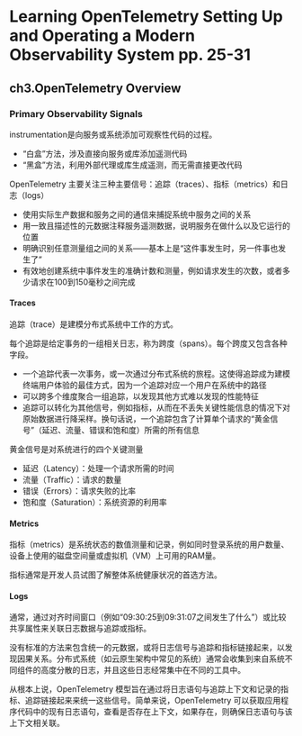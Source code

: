 # Learning OpenTelemetry Setting Up and Operating a Modern Observability System pp. 25-31

## ch3.OpenTelemetry Overview

### Primary Observability Signals

instrumentation是向服务或系统添加可观察性代码的过程。

- “白盒”方法，涉及直接向服务或库添加遥测代码
- “黑盒”方法，利用外部代理或库生成遥测，而无需直接更改代码

OpenTelemetry 主要关注三种主要信号：追踪（traces）、指标（metrics）和日志（logs）

- 使用实际生产数据和服务之间的通信来捕捉系统中服务之间的关系
- 用一致且描述性的元数据注释服务遥测数据，说明服务在做什么以及它运行的位置
- 明确识别任意测量组之间的关系——基本上是“这件事发生时，另一件事也发生了”
- 有效地创建系统中事件发生的准确计数和测量，例如请求发生的次数，或者多少请求在100到150毫秒之间完成

#### Traces

追踪（trace）是建模分布式系统中工作的方式。

每个追踪是给定事务的一组相关日志，称为跨度（spans）。每个跨度又包含各种字段。

- 一个追踪代表一次事务，或一次通过分布式系统的旅程。这使得追踪成为建模终端用户体验的最佳方式，因为一个追踪对应一个用户在系统中的路径
- 可以跨多个维度聚合一组追踪，以发现其他方式难以发现的性能特征
- 追踪可以转化为其他信号，例如指标，从而在不丢失关键性能信息的情况下对原始数据进行降采样。换句话说，一个追踪包含了计算单个请求的“黄金信号”（延迟、流量、错误和饱和度）所需的所有信息

黄金信号是对系统进行的四个关键测量

- 延迟（Latency）：处理一个请求所需的时间
- 流量（Traffic）：请求的数量
- 错误（Errors）：请求失败的比率
- 饱和度（Saturation）：系统资源的利用率

#### Metrics

指标（metrics）是系统状态的数值测量和记录，例如同时登录系统的用户数量、设备上使用的磁盘空间量或虚拟机（VM）上可用的RAM量。

指标通常是开发人员试图了解整体系统健康状况的首选方法。

#### Logs

通常，通过对齐时间窗口（例如“09:30:25到09:31:07之间发生了什么”）或比较共享属性来关联日志数据与追踪或指标。

没有标准的方法来包含统一的元数据，或将日志信号与追踪和指标链接起来，以发现因果关系。分布式系统（如云原生架构中常见的系统）通常会收集到来自系统不同组件的高度分散的日志，并且这些日志经常集中在不同的工具中。

从根本上说，OpenTelemetry 模型旨在通过将日志语句与追踪上下文和记录的指标、追踪链接起来来统一这些信号。简单来说，OpenTelemetry 可以获取应用程序代码中的现有日志语句，查看是否存在上下文，如果存在，则确保日志语句与该上下文相关联。
